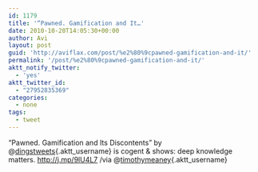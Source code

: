 ```yaml
---
id: 1179
title: '“Pawned. Gamification and It…'
date: 2010-10-20T14:05:30+00:00
author: Avi
layout: post
guid: 'http://aviflax.com/post/%e2%80%9cpawned-gamification-and-it/'
permalink: '/post/%e2%80%9cpawned-gamification-and-it/'
aktt_notify_twitter:
  - 'yes'
aktt_twitter_id:
  - "27952835369"
categories:
  - none
tags:
  - tweet
---
```

“Pawned. Gamification and Its Discontents” by @[dingstweets](http://twitter.com/dingstweets){.aktt_username} is cogent & shows: deep knowledge matters. <a href="http://j.mp/9lU4L7" rel="nofollow">http://j.mp/9lU4L7</a> /via @[timothymeaney](http://twitter.com/timothymeaney){.aktt_username}